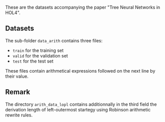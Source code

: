 These are the datasets accompanying the paper 
"Tree Neural Networks in HOL4".

## Datasets

The sub-folder `data_arith` contains three files:
* `train` for the training set
* `valid` for the validation set
* `test` for the test set

These files contain arithmetical expressions followed on the next line
by their value.

## Remark

The directory `arith_data_lopl` contains additionnally in the 
third field the derivation length of left-outermost startegy using Robinson 
arithmetic rewrite rules.
